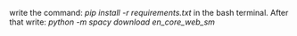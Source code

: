 write the command:
*pip install -r requirements.txt*
in the bash terminal.
After that write:
*python -m spacy download en_core_web_sm*
